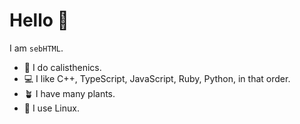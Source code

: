 
# Hello :wave:

I am `sebHTML`.

- :monkey: I do calisthenics.
- :computer: I like C++, TypeScript, JavaScript, Ruby, Python, in that order.
- :potted_plant: I have many plants.
- :penguin: I use Linux.

